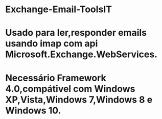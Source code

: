 # Exchange-Email-ToolsIT
# Usado para ler,responder emails usando imap com api Microsoft.Exchange.WebServices.
# Necessário Framework 4.0,compátivel com Windows XP,Vista,Windows 7,Windows 8 e Windows 10.
